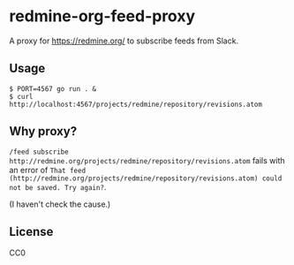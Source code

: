 # redmine-org-feed-proxy

A proxy for https://redmine.org/ to subscribe feeds from Slack.

## Usage

```
$ PORT=4567 go run . &
$ curl http://localhost:4567/projects/redmine/repository/revisions.atom
```

## Why proxy?

`/feed subscribe http://redmine.org/projects/redmine/repository/revisions.atom` fails with an error of `That feed (http://redmine.org/projects/redmine/repository/revisions.atom) could not be saved. Try again?`.

(I haven't check the cause.)

## License

CC0
